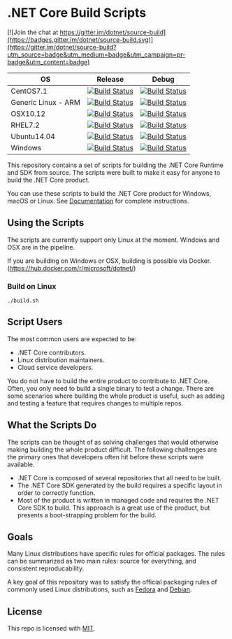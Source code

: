 # .NET Core Build Scripts

[![Join the chat at https://gitter.im/dotnet/source-build](https://badges.gitter.im/dotnet/source-build.svg)](https://gitter.im/dotnet/source-build?utm_source=badge&utm_medium=badge&utm_campaign=pr-badge&utm_content=badge)

|OS|Release|Debug|
|--|-------|-----|
|CentOS7.1|[![Build Status][centos-release-badge]](https://ci.dot.net/job/dotnet_source-build/job/master/job/CentOS7.1_Release/)|[![Build Status][centos-debug-badge]](https://ci.dot.net/job/dotnet_source-build/job/master/job/CentOS7.1_Debug/)
|Generic Linux - ARM|[![Build Status][linux_arm-release-badge]](https://ci.dot.net/job/dotnet_source-build/job/master/job/Linux_ARM_Release/)|[![Build Status][linux_arm-debug-badge]](https://ci.dot.net/job/dotnet_source-build/job/master/job/Linux_ARM_Debug/)
|OSX10.12|[![Build Status][osx-release-badge]](https://ci.dot.net/job/dotnet_source-build/job/master/job/OSX10.12_Release/)|[![Build Status][osx-debug-badge]](https://ci.dot.net/job/dotnet_source-build/job/master/job/OSX10.12_Debug/)
|RHEL7.2|[![Build Status][rhel-release-badge]](https://ci.dot.net/job/dotnet_source-build/job/master/job/RHEL7.2_Release/)|[![Build Status][rhel-debug-badge]](https://ci.dot.net/job/dotnet_source-build/job/master/job/RHEL7.2_Debug/)
|Ubuntu14.04|[![Build Status][ubuntu-release-badge]](https://ci.dot.net/job/dotnet_source-build/job/master/job/Ubuntu14.04_Release/)|[![Build Status][ubuntu-debug-badge]](https://ci.dot.net/job/dotnet_source-build/job/master/job/Ubuntu14.04_Debug/)
|Windows|[![Build Status][windows-release-badge]](https://ci.dot.net/job/dotnet_source-build/job/master/job/Windows_NT_Release/)|[![Build Status][windows-debug-badge]](https://ci.dot.net/job/dotnet_source-build/job/master/job/Windows_NT_Debug/)

[centos-release-badge]: https://ci.dot.net/buildStatus/icon?job=dotnet_source-build/master/CentOS7.1_Release
[centos-debug-badge]: https://ci.dot.net/buildStatus/icon?job=dotnet_source-build/master/CentOS7.1_Debug
[linux_arm-release-badge]: https://ci.dot.net/buildStatus/icon?job=dotnet_source-build/master/Linux_ARM_Release
[linux_arm-debug-badge]: https://ci.dot.net/buildStatus/icon?job=dotnet_source-build/master/Linux_ARM_Debug
[osx-release-badge]: https://ci.dot.net/buildStatus/icon?job=dotnet_source-build/master/OSX10.12_Release
[osx-debug-badge]: https://ci.dot.net/buildStatus/icon?job=dotnet_source-build/master/OSX10.12_Debug
[rhel-release-badge]: https://ci.dot.net/buildStatus/icon?job=dotnet_source-build/master/RHEL7.2_Release
[rhel-debug-badge]: https://ci.dot.net/buildStatus/icon?job=dotnet_source-build/master/RHEL7.2_Debug
[ubuntu-release-badge]: https://ci.dot.net/buildStatus/icon?job=dotnet_source-build/master/Ubuntu14.04_Release
[ubuntu-debug-badge]: https://ci.dot.net/buildStatus/icon?job=dotnet_source-build/master/Ubuntu14.04_Debug
[windows-release-badge]: https://ci.dot.net/buildStatus/icon?job=dotnet_source-build/master/Windows_NT_Release
[windows-debug-badge]: https://ci.dot.net/buildStatus/icon?job=dotnet_source-build/master/Windows_NT_Debug

This repository contains a set of scripts for building the .NET Core Runtime and SDK from source. The scripts were built to make it easy for anyone to build the .NET Core product.

You can use these scripts to build the .NET Core product for Windows, macOS or Linux. See [Documentation](Documentation) for complete instructions.

## Using the Scripts

The scripts are currently support only Linux at the moment. Windows and OSX are in the pipeline.

If you are building on Windows or OSX, building is possible via Docker. (https://hub.docker.com/r/microsoft/dotnet/)

### Build on Linux

```console
./build.sh
```

##  Script Users

The most common users are expected to be:

* .NET Core contributors.
* Linux distribution maintainers.
* Cloud service developers. 

You do not have to build the entire product to contribute to .NET Core. Often, you only need to build a single binary to test a change. There are some scenarios where building the whole product is useful, such as adding and testing a feature that requires changes to multiple repos.

## What the Scripts Do

The scripts can be thought of as solving challenges that would otherwise making building the whole product difficult. The following challenges are the primary ones that developers often hit before these scripts were available.

* .NET Core is composed of several repositories that all need to be built.
* The .NET Core SDK generated by the build requires a specific layout in order to correctly function.
* Most of the product is written in managed code and requires the .NET Core SDK to build. This approach is a great use of the product, but presents a boot-strapping problem for the build.

## Goals
 
Many Linux distributions have specific rules for official packages. The rules can be summarized as two main rules: source for everything, and consistent reproducability.

A key goal of this repository was to satisfy the official packaging rules of commonly used Linux distributions, such as [Fedora](https://fedoraproject.org/wiki/Packaging:Guidelines) and [Debian](https://www.debian.org/doc/manuals/maint-guide/build.en.html). 

## License

This repo is licensed with [MIT](LICENSE.txt).
